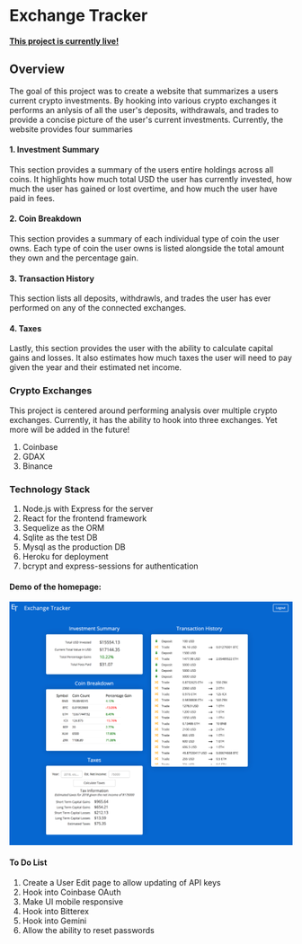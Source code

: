 # Exchange Tracker

#### [This project is currently live!](https://the-exchange-tracker.herokuapp.com)
## Overview
The goal of this project was to create a website that summarizes a users current crypto investments. By hooking into various crypto exchanges it performs an anlysis of all the user's deposits, withdrawals, and trades to provide a concise picture of the user's current investments.
Currently, the website provides four summaries
#### 1. Investment Summary
This section provides a summary of the users entire holdings across all coins. It highlights how much total USD the user has currently invested, how much the user has gained or lost overtime, and how much the user have paid in fees. 
#### 2. Coin Breakdown
This section provides a summary of each individual type of coin the user owns. Each type of coin the user owns is listed alongside the total amount they own and the percentage gain.
#### 3. Transaction History
This section lists all deposits, withdrawls, and trades the user has ever performed on any of the connected exchanges.
#### 4. Taxes
Lastly, this section provides the user with the ability to calculate capital gains and losses. It also estimates how much taxes the user will need to pay given the year and their estimated net income.

### Crypto Exchanges
This project is centered around performing analysis over multiple crypto exchanges. Currently, it has the ability to hook into three exchanges. Yet more will be added in the future!
1. Coinbase
2. GDAX
3. Binance

### Technology Stack
1. Node.js with Express for the server
2. React for the frontend framework
3. Sequelize as the ORM
4. Sqlite as the test DB
5. Mysql as the production DB
6. Heroku for deployment
7. bcrypt and express-sessions for authentication

#### Demo of the homepage:
![Homepage](https://github.com/jprimas/exchangeTracker/blob/master/readme/homepage.png)

#### To Do List
1. Create a User Edit page to allow updating of API keys
2. Hook into Coinbase OAuth
3. Make UI mobile responsive
4. Hook into Bitterex
5. Hook into Gemini
6. Allow the ability to reset passwords
